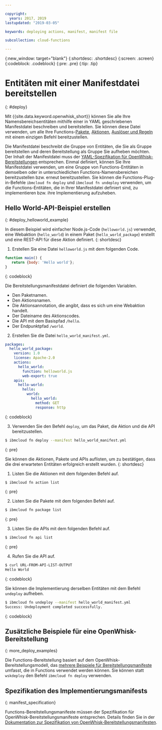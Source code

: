 ```yaml
---

copyright:
  years: 2017, 2019
lastupdated: "2019-03-05"

keywords: deploying actions, manifest, manifest file

subcollection: cloud-functions

---
```


{:new_window: target="blank"}
{:shortdesc: .shortdesc}
{:screen: .screen}
{:codeblock: .codeblock}
{:pre: .pre}
{:tip: .tip}

# Entitäten mit einer Manifestdatei bereitstellen
{: #deploy}

Mit {{site.data.keyword.openwhisk_short}} können Sie alle Ihre Namensbereichsentitäten mithilfe einer in YAML geschriebenen Manifestdatei beschreiben und bereitstellen. Sie können diese Datei verwenden, um alle Ihre Functions-[Pakete](/docs/openwhisk?topic=cloud-functions-openwhisk_packages#openwhisk_packages), [Aktionen](/docs/openwhisk?topic=cloud-functions-openwhisk_actions#openwhisk_actions), [Auslöser und Regeln](/docs/openwhisk?topic=cloud-functions-openwhisk_triggers#openwhisk_triggers) mit einem einzigen Befehl bereitzustellen. 

Die Manifestdatei beschreibt die Gruppe von Entitäten, die Sie als Gruppe bereitstellen und deren Bereitstellung als Gruppe Sie aufheben möchten. Der Inhalt der Manifestdatei muss der [YAML-Spezifikation für OpenWhisk-Bereitstellungen](https://github.com/apache/incubator-openwhisk-wskdeploy/tree/master/specification#package-specification) entsprechen. Einmal definiert, können Sie Ihre Manifestdatei verwenden, um eine Gruppe von Functions-Entitäten in demselben oder in unterschiedlichen Functions-Namensbereichen bereitzustellen bzw. erneut bereitzustellen. Sie können die Functions-Plug-in-Befehle `ibmcloud fn deploy` und `ibmcloud fn undeploy` verwenden, um die Functions-Entitäten, die in Ihrer Manifestdatei definiert sind, zu implementieren bzw. ihre Implementierung aufzuheben. 

## Hello World-API-Beispiel erstellen
{: #deploy_helloworld_example}

In diesem Beispiel wird einfacher Node.js-Code (`helloworld.js`) verwendet, eine Webaktion (`hello_world`) in einem Paket (`hello_world_package`) erstellt und eine REST-API für diese Aktion definiert.
{: shortdesc}

1. Erstellen Sie eine Datei `helloworld.js` mit dem folgenden Code. 

```javascript
function main() {
   return {body: 'Hello world'};
}
```
{: codeblock}

Die Bereitstellungsmanifestdatei definiert die folgenden Variablen. 
* Den Paketnamen. 
* Den Aktionsnamen. 
* Die Aktionsannotation, die angibt, dass es sich um eine Webaktion handelt. 
* Der Dateiname des Aktionscodes. 
* Die API mit dem Basispfad `/hello`. 
* Der Endpunktpfad `/world`. 

2. Erstellen Sie die Datei `hello_world_manifest.yml`. 

```yaml
packages:
  hello_world_package:
    version: 1.0
    license: Apache-2.0
    actions:
      hello_world:
        function: helloworld.js
        web-export: true
    apis:
      hello-world:
        hello:
          world:
            hello_world:
              method: GET
              response: http
```
{: codeblock}

3. Verwenden Sie den Befehl `deploy`, um das Paket, die Aktion und die API bereitzustellen. 

```sh
$ ibmcloud fn deploy --manifest hello_world_manifest.yml
```
{: pre}

Sie können die Aktionen, Pakete und APIs auflisten, um zu bestätigen, dass die drei erwarteten Entitäten erfolgreich erstellt wurden.
{: shortdesc}

1. Listen Sie die Aktionen mit dem folgenden Befehl auf. 

```sh
$ ibmcloud fn action list
```
{: pre}

2. Listen Sie die Pakete mit dem folgenden Befehl auf. 

```sh
$ ibmcloud fn package list
```
{: pre}

3. Listen Sie die APIs mit dem folgenden Befehl auf. 
```sh
$ ibmcloud fn api list
```
{: pre}

4. Rufen Sie die API auf.

```sh
$ curl URL-FROM-API-LIST-OUTPUT
Hello World
```
{: codeblock}

Sie können die Implementierung derselben Entitäten mit dem Befehl `undeploy` aufheben. 

```sh
$ ibmcloud fn undeploy --manifest hello_world_manifest.yml
Success: Undeployment completed successfully.
```
{: codeblock}

## Zusätzliche Beispiele für eine OpenWhisk-Bereitstellung
{: more_deploy_examples}

Die Functions-Bereitstellung basiert auf dem OpenWhisk-Bereitstellungsmodell, das [mehrere Beispiele für Bereitstellungsmanifeste](https://github.com/apache/incubator-openwhisk-wskdeploy/blob/master/docs/programming_guide.md#guided-examples) umfasst, die in Functions verwendet werden können. Sie können statt `wskdeploy` den Befehl `ibmcloud fn deploy` verwenden. 

## Spezifikation des Implementierungsmanifests
{: manifest_specification}

Functions-Bereitstellungsmanifeste müssen der Spezifikation für OpenWhisk-Bereitstellungsmanifeste entsprechen. Details finden Sie in der [Dokumentation zur Spezifikation von OpenWhisk-Bereitstellungsmanifesten](https://github.com/apache/incubator-openwhisk-wskdeploy/tree/master/specification#openwhisk-packaging-specification). 


